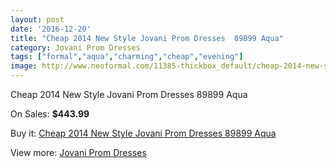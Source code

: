 ```yaml
---
layout: post
date: '2016-12-20'
title: "Cheap 2014 New Style Jovani Prom Dresses  89899 Aqua"
category: Jovani Prom Dresses
tags: ["formal","aqua","charming","cheap","evening"]
image: http://www.neoformal.com/11385-thickbox_default/cheap-2014-new-style-jovani-prom-dresses-89899-aqua.jpg
---
```

Cheap 2014 New Style Jovani Prom Dresses  89899 Aqua

On Sales: **$443.99**
<a href="https://www.neoformal.com/en/jovani-prom-dresses-2014/4063-cheap-2014-new-style-jovani-prom-dresses-89899-aqua.html"><amp-img layout="responsive" width="600" height="600" src="//www.neoformal.com/11385-thickbox_default/cheap-2014-new-style-jovani-prom-dresses-89899-aqua.jpg" alt="Cheap 2014 New Style Jovani Prom Dresses  89899 Aqua 0" /></a>
<a href="https://www.neoformal.com/en/jovani-prom-dresses-2014/4063-cheap-2014-new-style-jovani-prom-dresses-89899-aqua.html"><amp-img layout="responsive" width="600" height="600" src="//www.neoformal.com/11386-thickbox_default/cheap-2014-new-style-jovani-prom-dresses-89899-aqua.jpg" alt="Cheap 2014 New Style Jovani Prom Dresses  89899 Aqua 1" /></a>

Buy it: [Cheap 2014 New Style Jovani Prom Dresses  89899 Aqua](https://www.neoformal.com/en/jovani-prom-dresses-2014/4063-cheap-2014-new-style-jovani-prom-dresses-89899-aqua.html "Cheap 2014 New Style Jovani Prom Dresses  89899 Aqua")

View more: [Jovani Prom Dresses](https://www.neoformal.com/en/53-jovani-prom-dresses-2014 "Jovani Prom Dresses")